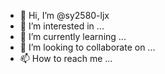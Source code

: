 - 👋 Hi, I’m @sy2580-ljx
- 👀 I’m interested in ...
- 🌱 I’m currently learning ...
- 💞️ I’m looking to collaborate on ...
- 📫 How to reach me ...

<!---
sy2580-ljx/sy2580-ljx is a ✨ special ✨ repository because its `README.md` (this file) appears on your GitHub profile.
You can click the Preview link to take a look at your changes.
--->
